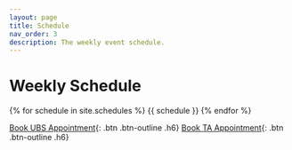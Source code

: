 ```yaml
---
layout: page
title: Schedule
nav_order: 3
description: The weekly event schedule.
---
```


# Weekly Schedule

{% for schedule in site.schedules %}
{{ schedule }}
{% endfor %}


[Book UBS Appointment](){: .btn .btn-outline .h6}
[Book TA Appointment](){: .btn .btn-outline .h6}